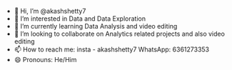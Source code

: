- 👋 Hi, I’m @akashshetty7
- 👀 I’m interested in Data and Data Exploration
- 🌱 I’m currently learning Data Analysis and video editing
- 💞️ I’m looking to collaborate on Analytics related projects and also video editing
- 📫 How to reach me: insta - akashshetty7 WhatsApp: 6361273353
- 😄 Pronouns: He/Him

<!---
akashshetty7/akashshetty7 is a ✨ special ✨ repository because its `README.md` (this file) appears on your GitHub profile.
You can click the Preview link to take a look at your changes.
--->
